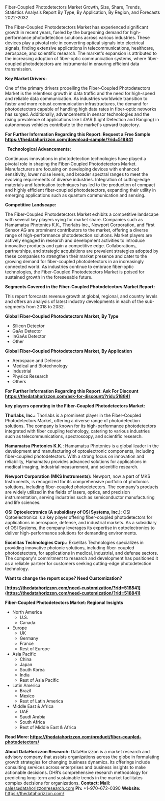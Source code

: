 ﻿Fiber-Coupled Photodetectors Market Growth, Size, Share, Trends, Statistics Analysis Report By Type, By Application, By Region, and Forecasts 2022-2032

The Fiber-Coupled Photodetectors Market has experienced significant growth in recent years, fueled by the burgeoning demand for high-performance photodetection solutions across various industries. These devices play a pivotal role in converting optical signals into electrical signals, finding extensive applications in telecommunications, healthcare, aerospace, and scientific research. The market's expansion is attributed to the increasing adoption of fiber-optic communication systems, where fiber-coupled photodetectors are instrumental in ensuring efficient data transmission.

**Key Market Drivers:**

One of the primary drivers propelling the Fiber-Coupled Photodetectors Market is the relentless growth in data traffic and the need for high-speed and reliable data communication. As industries worldwide transition to faster and more robust communication infrastructures, the demand for photodetectors capable of handling high data rates in fiber-optic networks has surged. Additionally, advancements in sensor technologies and the rising prevalence of applications like LiDAR (Light Detection and Ranging) in autonomous vehicles contribute to the market's upward trajectory.

**For Further Information Regarding this Report: Request a Free Sample <https://thedatahorizzon.com/download-sample/?rid=518841>** 

` `**Technological Advancements:**

Continuous innovations in photodetection technologies have played a pivotal role in shaping the Fiber-Coupled Photodetectors Market. Manufacturers are focusing on developing devices with enhanced sensitivity, lower noise levels, and broader spectral ranges to meet the evolving requirements of diverse industries. Integration of cutting-edge materials and fabrication techniques has led to the production of compact and highly efficient fiber-coupled photodetectors, expanding their utility in emerging applications such as quantum communication and sensing.

**Competitive Landscape:**

The Fiber-Coupled Photodetectors Market exhibits a competitive landscape with several key players vying for market share. Companies such as Hamamatsu Photonics K.K., Thorlabs Inc., Newport Corporation, and First Sensor AG are prominent contributors to the market, offering a diverse range of high-performance photodetection solutions. Market players are actively engaged in research and development activities to introduce innovative products and gain a competitive edge. Collaborations, partnerships, and strategic acquisitions are prevalent strategies adopted by these companies to strengthen their market presence and cater to the growing demand for fiber-coupled photodetectors in an increasingly connected world. As industries continue to embrace fiber-optic technologies, the Fiber-Coupled Photodetectors Market is poised for sustained growth in the foreseeable future.

**Segments Covered in the Fiber-Coupled Photodetectors Market Report:**

This report forecasts revenue growth at global, regional, and country levels and offers an analysis of latest industry developments in each of the sub-segments from 2018 to 2032.

**Global Fiber-Coupled Photodetectors Market, By Type**

- Silicon Detector
- GaAs Detector
- InGaAs Detector
- Other

**Global Fiber-Coupled Photodetectors Market, By Application**

- Aerospace and Defense
- Medical and Biotechnology
- Industrial
- Physics Research
- Others

**For Further Information Regarding this Report: Ask For Discount <https://thedatahorizzon.com/ask-for-discount/?rid=518841>** 

**key players operating in the Fiber-Coupled Photodetectors Market:**

**Thorlabs, Inc.:** Thorlabs is a prominent player in the Fiber-Coupled Photodetectors Market, offering a diverse range of photodetection solutions. The company is known for its high-performance photodetectors integrated with fiber coupling technology, catering to various industries such as telecommunications, spectroscopy, and scientific research.

**Hamamatsu Photonics K.K.:** Hamamatsu Photonics is a global leader in the development and manufacturing of optoelectronic components, including fiber-coupled photodetectors. With a strong focus on innovation and reliability, Hamamatsu provides advanced solutions for applications in medical imaging, industrial measurement, and scientific research.

**Newport Corporation (MKS Instruments):** Newport, now a part of MKS Instruments, is recognized for its comprehensive portfolio of photonics solutions, including fiber-coupled photodetectors. The company's products are widely utilized in the fields of lasers, optics, and precision instrumentation, serving industries such as semiconductor manufacturing and life sciences.

**OSI Optoelectronics (A subsidiary of OSI Systems, Inc**.): OSI Optoelectronics is a key player offering fiber-coupled photodetectors for applications in aerospace, defense, and industrial markets. As a subsidiary of OSI Systems, the company leverages its expertise in optoelectronics to deliver high-performance solutions for demanding environments.

**Excelitas Technologies Corp.:** Excelitas Technologies specializes in providing innovative photonic solutions, including fiber-coupled photodetectors, for applications in medical, industrial, and defense sectors. The company's commitment to research and development has positioned it as a reliable partner for customers seeking cutting-edge photodetection technology.

**Want to change the report scope? Need Customization?**

[**https://thedatahorizzon.com/need-customization/?rid=518841](https://thedatahorizzon.com/need-customization/?rid=518841)** 

**Fiber-Coupled Photodetectors Market: Regional Insights**

- North America
  - U.S.
  - Canada
- Europe
  - UK
  - Germany
  - France
  - Rest of Europe
- Asia Pacific
  - China
  - Japan
  - South Korea
  - India
  - Rest of Asia Pacific
- Latin America
  - Brazil
  - Mexico
  - Rest of Latin America
- Middle East & Africa
  - UAE
  - Saudi Arabia
  - South Africa
  - Rest of Middle East & Africa

**Read More: <https://thedatahorizzon.com/product/fiber-coupled-photodetectors/>** 

**About DataHorizzon Research:**DataHorizzon is a market research and advisory company that assists organizations across the globe in formulating growth strategies for changing business dynamics. Its offerings include consulting services across enterprises and business insights to make actionable decisions. DHR’s comprehensive research methodology for predicting long-term and sustainable trends in the market facilitates complex decisions for organizations.**Contact:Mail:** <sales@datahorizzonresearch.com> **Ph:** +1–970–672–0390**Website:** <https://thedatahorizzon.com/> 

